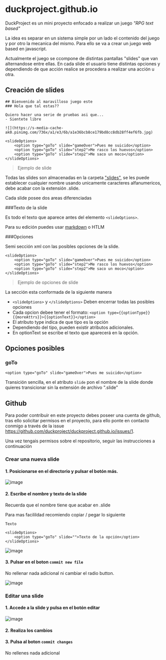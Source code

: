 # duckproject.github.io

DuckProject es un mini proyecto enfocado a realizar un juego *"RPG text based"*

La idea es separar en un sistema simple por un lado el contenido del juego y por otro la mecanica del mismo. Para ello se va a crear un juego web based en javascript.

Actualmente el juego se ccompone de distintas pantallas "slides" que van alternandose entre ellas. En cada slide el usuario tiene distintas opciones y dependiendo de que acción realice se procedera a realizar una acción u otra.

## Creación de slides

```
## Bienvenido al maravilloso juego este
### Hola que tal estas??

Quiero hacer una serie de pruebas asi que...
- Sientete libre

![](https://s-media-cache-ak0.pinimg.com/736x/a1/e3/6b/a1e36bcb8ce179bd8cc8db28ff4ef6fb.jpg)

<slideOptions>
    <option type="goTo" slide="gameOver">Pues me suicido</option>
    <option type="goTo" slide="step2">Me rasco los huevos</option>
    <option type="goTo" slide="step2">Me saco un moco</option>
</slideOptions>
```
> Ejemplo de slide


Todas las slides son almacenadas en la carpeta ["slides"](https://github.com/duckproject/duckproject.github.io/tree/master/slidess), se les puede establecer cualquier nombre usando unicamente caracteres alfanumericos, debe acabar con la extensión .slide.

Cada slide posee dos areas diferenciadas

###Texto de la slide

Es todo el texto que aparece antes del elemento `<slideOptions>`.

Para su edición puedes usar [markdown](https://guides.github.com/features/mastering-markdown/) o HTLM 

###Opciones

Semi sección xml con las posibles opciones de la slide.

```
<slideOptions>
    <option type="goTo" slide="gameOver">Pues me suicido</option>
    <option type="goTo" slide="step2">Me rasco los huevos</option>
    <option type="goTo" slide="step2">Me saco un moco</option>
</slideOptions>
```
>Ejemplo de opciones de slide

La sección esta conformada de la siguiente manera
- `<slideOptions>` y  `</slideOptions>` Deben encerrar todas las posibles opciones
- Cada opcion debee tener el formato: `<option type={{optionType}} {{moreAttrs}}>{{optionText}}</option>`
- El atributo type indica de que tipo es la opción
- Dependiendo del tipo, pueden existir atributos adicionales.
- En optionText se escribe el texto que aparecerá en la opción.


## Opciones posibles

### goTo

```
<option type="goTo" slide="gameOver">Pues me suicido</option>
```

Transición sencilla, en el atributo `slide` pon el nombre de la slide donde quieres transicionar sin la extensión de archivo ".slide"



## Github

Para poder contribuir en este proyecto debes poseer una cuenta de github, tras ello solicitar permisos en el proyecto, para ello ponte en contacto conmigo a través de la issue https://github.com/duckproject/duckproject.github.io/issues/1.

Una vez tengais permisos sobre el repositorio, seguir las instrucciones a continuación

### Crear una nueva slide

#### 1. Posicionarse en el directorio y pulsar el botón más.
![image](https://cloud.githubusercontent.com/assets/13250982/10727487/924b95fe-7bda-11e5-901c-3f724ce71eb6.png)

#### 2. Escribe el nombre y texto de la slide
Recuerda que el nombre tiene que acabar en .slide

Para mas facilildad recomiendo copiar / pegar lo siguiente

```
Texto

<slideOptions>
    <option type="goTo" slide="">Texto de la opción</option>
</slideOptions>
```

![image](https://cloud.githubusercontent.com/assets/13250982/10727557/06475c04-7bdb-11e5-9152-eb9ca8846f33.png)


#### 3. Pulsar en el boton `commit new file` 
No rellenar nada adicional ni cambiar el radio button.

![image](https://cloud.githubusercontent.com/assets/13250982/10727565/25676624-7bdb-11e5-9f91-035b2e74755c.png)

### Editar una slide

#### 1. Accede a la slide y pulsa en el botón editar
![image](https://cloud.githubusercontent.com/assets/13250982/10727601/5afd0b40-7bdb-11e5-9a08-24d2314a8c32.png)

#### 2. Realiza los cambios

#### 3. Pulsa al boton `commit changes`
No rellenes nada adicional
